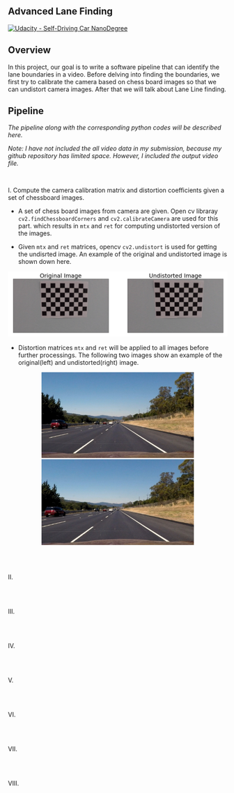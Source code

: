 ## Advanced Lane Finding
[![Udacity - Self-Driving Car NanoDegree](https://s3.amazonaws.com/udacity-sdc/github/shield-carnd.svg)](http://www.udacity.com/drive)


Overview
---


In this project, our goal is to write a software pipeline that can identify the lane boundaries in a video. Before delving into finding the boundaries, we first try to calibrate the camera based on chess board images so that we can undistort camera images. After that we will talk about Lane Line finding.


Pipeline
---
*The pipeline along with the corresponding python codes will be described here.*

*Note: I have not included the all video data in my submission, because my github repository has limited space. However, I included the output video file.*

<br>

I. Compute the camera calibration matrix and distortion coefficients given a set of chessboard images.

* A set of chess board images from camera are given. Open cv libraray `cv2.findChessboardCorners` and `cv2.calibrateCamera` are used for this part. which results in `mtx` and `ret` for computing undistorted version of the images.

* Given `mtx` and `ret` matrices, opencv `cv2.undistort` is used for getting the undisrted image. An example of the original and undistorted image is shown down here.

<p align="center"><img src="examples/Distortion_.png" width = "800" alt="Combined Image" /> </p>

* Distortion matrices `mtx` and `ret` will be applied to all images before further processings. The following two images show an example of the original(left) and undistorted(right) image.

<p align="center"><img src="test_images/straight_lines2.jpg" width = "350" alt="Combined Image" />
<img src="output_images/straight_lines2_undist.jpg" width = "350" alt="Combined Image" />	</p>


</br>

<br>

II. 

</br>


<br>

III.

</br>


<br>

IV.

</br>


<br>

V.

</br>


<br>

VI.

</br>



<br>

VII.

</br>



<br>

VIII.

</br>
